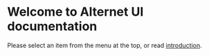 # Welcome to Alternet UI documentation
Please select an item from the menu at the top, or read [introduction](articles/getting-started.md).